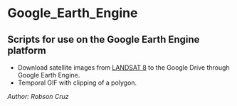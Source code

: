 # Google_Earth_Engine
## Scripts for use on the Google Earth Engine platform
* Download satellite images from [LANDSAT 8](https://www.usgs.gov/core-science-systems/nli/landsat/landsat-8?qt-science_support_page_related_con=0#qt-science_support_page_related_con) to the Google Drive through Google Earth Engine.
* Temporal GIF with clipping of a polygon.

_Author: Robson Cruz_
